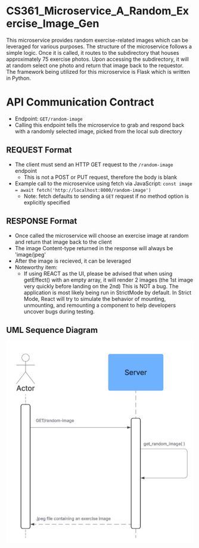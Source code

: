 # CS361_Microservice_A_Random_Exercise_Image_Gen
This microservice provides random exercise-related images which can be leveraged for various purposes. The structure of the microservice follows a simple logic. Once it is called, it routes to the subdirectory that houses approximately 75 exercise photos. Upon accessing the subdirectory, it will at random select one photo and return that image back to the requestor. The framework being utilized for this microservice is Flask which is written in Python.

# API Communication Contract
* Endpoint: `GET/random-image`
* Calling this endpoint tells the microservice to grab and respond back with a randomly selected image, picked from the local sub directory
  
## REQUEST Format
* The client must send an HTTP GET request to the `/random-image` endpoint
  * This is not a POST or PUT request, therefore the body is blank
* Example call to the microservice using fetch via JavaScript: `const image = await fetch('http://localhost:8000/random-image')`
  * Note: fetch defaults to sending a `GET` request if no method option is explicitly specified

## RESPONSE Format
* Once called the microservice will choose an exercise image at random and return that image back to the client
* The image Content-type returned in the response will always be 'image/jpeg'
* After the image is recieved, it can be leveraged
* Noteworthy item:
  *  If using REACT as the UI, please be advised that when using getEffect() with an empty array, it will render 2 images (the 1st image very quickly before landing on the 2nd) This is NOT a bug. The application is most likely being run in StrictMode by default. In Strict Mode, React will try to simulate the behavior of mounting, unmounting, and remounting a component to help developers uncover bugs during testing.

## UML Sequence Diagram
![screenshot of uml](UML_Sequence.jpg)

